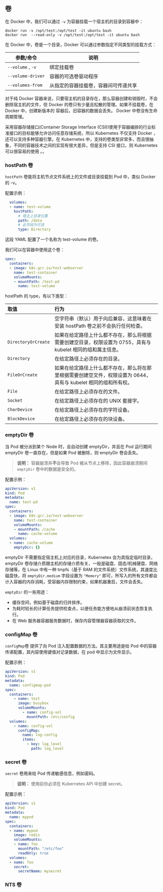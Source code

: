 ## 卷

在 Docker 中，我们可以通过 `-v` 为容器挂载一个宿主机的目录到容器中：

```shell
docker run -v /opt/test:/opt/test -it ubuntu bash
docker run  --read-only -v /opt/test:/opt/test -it ubuntu bash
```

在 Docker 中，卷是一个目录，Docker 可以通过参数指定不同类型的挂载方式：

| 参数/命令         | 说明                                 |
| ----------------- | ------------------------------------ |
| `--volume` , `-v` | 绑定挂载卷                           |
| `--volume-driver` | 容器的可选卷驱动程序                 |
| `--volumes-from`  | 从指定的容器挂载卷，容器间可传递共享 |



对于纯 Docker 容器来说，只要宿主机的目录存在，那么容器创建和销毁时，不会删除宿主机的文件，但 Docker 的卷只有少量且松散的管理。如果不挂载卷，在 Docker 中，创建新版本的 容器后，旧容器的数据会丢失。 Docker 中卷没有生命周期管理。



采用容器存储接口(Container Storage Interface (CSI))使用于容器编排的行业标准接口的目标能够允许访问任意存储系统，所以 Kubernetes 不仅支持 Docker ，还可以支持多种容器引擎。在 Kubernetes 中，支持的卷类型非常多，而且很抽象，不同的容器技术之间的实现有很大差异，但是支持 CSI 接口，则 Kubernetes 可以很容易的使用 。。



### hostPath 卷

`hostPath` 卷能将主机节点文件系统上的文件或目录挂载到 Pod 中，类似 Docker 的 -v。

配置示例：

```yaml
  volumes:
  - name: test-volume
    hostPath:
      # 宿主上目录位置
      path: /data
      # 此字段为可选
      type: Directory
```

这段 YAML 配置了一个名称为 test-volume 的卷。

我们可以在容器中使用这个卷：

```yaml
spec:
  containers:
  - image: k8s.gcr.io/test-webserver
    name: test-container
    volumeMounts:
    - mountPath: /test-pd
      name: test-volume
```



hostPath 的 type，有以下类型：

| 取值                | 行为                                                         |
| :------------------ | :----------------------------------------------------------- |
|                     | 空字符串（默认）用于向后兼容，这意味着在安装 hostPath 卷之前不会执行任何检查。 |
| `DirectoryOrCreate` | 如果在给定路径上什么都不存在，那么将根据需要创建空目录，权限设置为 0755，具有与 kubelet 相同的组和属主信息。 |
| `Directory`         | 在给定路径上必须存在的目录。                                 |
| `FileOrCreate`      | 如果在给定路径上什么都不存在，那么将在那里根据需要创建空文件，权限设置为 0644，具有与 kubelet 相同的组和所有权。 |
| `File`              | 在给定路径上必须存在的文件。                                 |
| `Socket`            | 在给定路径上必须存在的 UNIX 套接字。                         |
| `CharDevice`        | 在给定路径上必须存在的字符设备。                             |
| `BlockDevice`       | 在给定路径上必须存在的块设备。                               |



### emptyDir 卷

当 Pod 被分派到某个 Node 时，会自动创建 emptyDir，并且在 Pod 运行期间 emptyDir 卷一直存在，但是如果 Pod 被删除，则  emptyDir 卷会丢失。

> **说明：** 容器崩溃并**不**会导致 Pod 被从节点上移除，因此容器崩溃期间 `emptyDir` 卷中的数据是安全的。



配置示例：

```yaml
apiVersion: v1
kind: Pod
metadata:
  name: test-pd
spec:
  containers:
  - image: k8s.gcr.io/test-webserver
    name: test-container
    volumeMounts:
    - mountPath: /cache
      name: cache-volume
  volumes:
  - name: cache-volume
    emptyDir: {}
```



emptyDir 不需要指定宿主机上对应的目录，Kubernetes 会为其指定临时目录，emptyDir 卷存储介质跟主机的存储介质有关，一般是磁盘、固态/机械硬盘、网络存储等。在 Linux 中有一种 tmpfs（基于 RAM 的文件系统）文件系统，其速度比磁盘快，将 `emptyDir.medium` 字段设置为 `"Memory"` 即可，所写入的所有文件都会计入容器的内存消耗，受容器内存限制约束，如果机器重启，文件会丢失。



`emptyDir` 的一些用途：

- 缓存空间，例如基于磁盘的归并排序。
- 为耗时较长的计算任务提供检查点，以便任务能方便地从崩溃前状态恢复执行。
- 在 Web 服务器容器服务数据时，保存内容管理器容器获取的文件。



### configMap 卷

`configMap`卷 提供了向 Pod 注入配置数据的方法。其主要用途是给 Pod 中的容器传递配置，其内容使用键值对记录数据，在 pod 中显示为文件显示。

配置示例：

```yaml
apiVersion: v1
kind: Pod
metadata:
  name: configmap-pod
spec:
  containers:
    - name: test
      image: busybox
      volumeMounts:
        - name: config-vol
          mountPath: /etc/config
  volumes:
    - name: config-vol
      configMap:
        name: log-config
        items:
          - key: log_level
            path: log_level
```





### secret 卷

`secret` 卷用来给 Pod 传递敏感信息，例如密码。

>  **说明：** 使用前你必须在 Kubernetes API 中创建 secret。

配置示例：

```yaml
apiVersion: v1
kind: Pod
metadata:
  name: mypod
spec:
  containers:
  - name: mypod
    image: redis
    volumeMounts:
    - name: foo
      mountPath: "/etc/foo"
      readOnly: true
  volumes:
  - name: foo
    secret:
      secretName: mysecret
```



### NTS 卷

